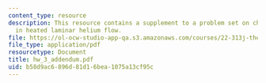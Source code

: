 ```yaml
---
content_type: resource
description: This resource contains a supplement to a problem set on channel instability
  in heated laminar helium flow.
file: https://ol-ocw-studio-app-qa.s3.amazonaws.com/courses/22-313j-thermal-hydraulics-in-power-technology-spring-2007/b58d9ac6896d81d16bea1075a13cf95c_hw_3_addendum.pdf
file_type: application/pdf
resourcetype: Document
title: hw_3_addendum.pdf
uid: b58d9ac6-896d-81d1-6bea-1075a13cf95c
---
```

